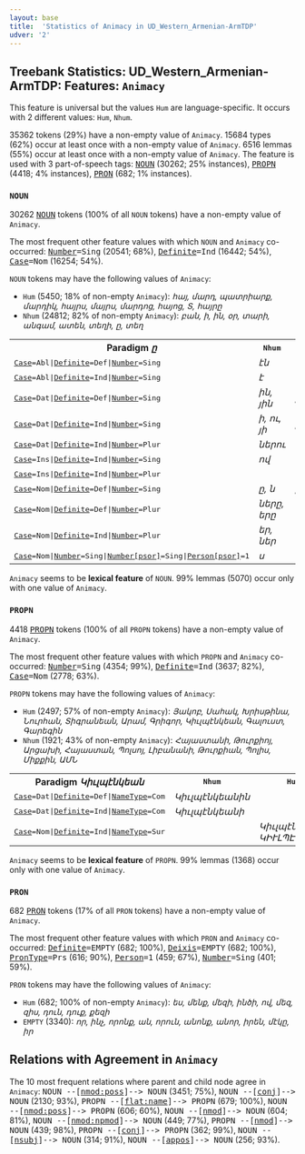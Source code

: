 ```yaml
---
layout: base
title:  'Statistics of Animacy in UD_Western_Armenian-ArmTDP'
udver: '2'
---
```


## Treebank Statistics: UD_Western_Armenian-ArmTDP: Features: `Animacy`

This feature is universal but the values `Hum` are language-specific.
It occurs with 2 different values: `Hum`, `Nhum`.

35362 tokens (29%) have a non-empty value of `Animacy`.
15684 types (62%) occur at least once with a non-empty value of `Animacy`.
6516 lemmas (55%) occur at least once with a non-empty value of `Animacy`.
The feature is used with 3 part-of-speech tags: <tt><a href="hyw_armtdp-pos-NOUN.html">NOUN</a></tt> (30262; 25% instances), <tt><a href="hyw_armtdp-pos-PROPN.html">PROPN</a></tt> (4418; 4% instances), <tt><a href="hyw_armtdp-pos-PRON.html">PRON</a></tt> (682; 1% instances).

### `NOUN`

30262 <tt><a href="hyw_armtdp-pos-NOUN.html">NOUN</a></tt> tokens (100% of all `NOUN` tokens) have a non-empty value of `Animacy`.

The most frequent other feature values with which `NOUN` and `Animacy` co-occurred: <tt><a href="hyw_armtdp-feat-Number.html">Number</a></tt><tt>=Sing</tt> (20541; 68%), <tt><a href="hyw_armtdp-feat-Definite.html">Definite</a></tt><tt>=Ind</tt> (16442; 54%), <tt><a href="hyw_armtdp-feat-Case.html">Case</a></tt><tt>=Nom</tt> (16254; 54%).

`NOUN` tokens may have the following values of `Animacy`:

* `Hum` (5450; 18% of non-empty `Animacy`): <em>հայ, մարդ, պատրիարք, մարդիկ, հայրս, մայրս, մարդոց, հայոց, Տ, հայրը</em>
* `Nhum` (24812; 82% of non-empty `Animacy`): <em>բան, ի, ին, օր, տարի, անգամ, ատեն, տեղի, ը, տեղ</em>

<table>
  <tr><th>Paradigm <i>ը</i></th><th><tt>Nhum</tt></th><th><tt>Hum</tt></th></tr>
  <tr><td><tt><tt><a href="hyw_armtdp-feat-Case.html">Case</a></tt><tt>=Abl</tt>|<tt><a href="hyw_armtdp-feat-Definite.html">Definite</a></tt><tt>=Def</tt>|<tt><a href="hyw_armtdp-feat-Number.html">Number</a></tt><tt>=Sing</tt></tt></td><td><em>էն</em></td><td><em>էն</em></td></tr>
  <tr><td><tt><tt><a href="hyw_armtdp-feat-Case.html">Case</a></tt><tt>=Abl</tt>|<tt><a href="hyw_armtdp-feat-Definite.html">Definite</a></tt><tt>=Ind</tt>|<tt><a href="hyw_armtdp-feat-Number.html">Number</a></tt><tt>=Sing</tt></tt></td><td><em>է</em></td><td></td></tr>
  <tr><td><tt><tt><a href="hyw_armtdp-feat-Case.html">Case</a></tt><tt>=Dat</tt>|<tt><a href="hyw_armtdp-feat-Definite.html">Definite</a></tt><tt>=Def</tt>|<tt><a href="hyw_armtdp-feat-Number.html">Number</a></tt><tt>=Sing</tt></tt></td><td><em>ին, յին</em></td><td><em>ին</em></td></tr>
  <tr><td><tt><tt><a href="hyw_armtdp-feat-Case.html">Case</a></tt><tt>=Dat</tt>|<tt><a href="hyw_armtdp-feat-Definite.html">Definite</a></tt><tt>=Ind</tt>|<tt><a href="hyw_armtdp-feat-Number.html">Number</a></tt><tt>=Sing</tt></tt></td><td><em>ի, ու, յի</em></td><td><em>ի</em></td></tr>
  <tr><td><tt><tt><a href="hyw_armtdp-feat-Case.html">Case</a></tt><tt>=Dat</tt>|<tt><a href="hyw_armtdp-feat-Definite.html">Definite</a></tt><tt>=Ind</tt>|<tt><a href="hyw_armtdp-feat-Number.html">Number</a></tt><tt>=Plur</tt></tt></td><td><em>ներու</em></td><td></td></tr>
  <tr><td><tt><tt><a href="hyw_armtdp-feat-Case.html">Case</a></tt><tt>=Ins</tt>|<tt><a href="hyw_armtdp-feat-Definite.html">Definite</a></tt><tt>=Ind</tt>|<tt><a href="hyw_armtdp-feat-Number.html">Number</a></tt><tt>=Sing</tt></tt></td><td><em>ով</em></td><td></td></tr>
  <tr><td><tt><tt><a href="hyw_armtdp-feat-Case.html">Case</a></tt><tt>=Ins</tt>|<tt><a href="hyw_armtdp-feat-Definite.html">Definite</a></tt><tt>=Ind</tt>|<tt><a href="hyw_armtdp-feat-Number.html">Number</a></tt><tt>=Plur</tt></tt></td><td></td><td><em>երով</em></td></tr>
  <tr><td><tt><tt><a href="hyw_armtdp-feat-Case.html">Case</a></tt><tt>=Nom</tt>|<tt><a href="hyw_armtdp-feat-Definite.html">Definite</a></tt><tt>=Def</tt>|<tt><a href="hyw_armtdp-feat-Number.html">Number</a></tt><tt>=Sing</tt></tt></td><td><em>ը, ն</em></td><td><em>ը, ն</em></td></tr>
  <tr><td><tt><tt><a href="hyw_armtdp-feat-Case.html">Case</a></tt><tt>=Nom</tt>|<tt><a href="hyw_armtdp-feat-Definite.html">Definite</a></tt><tt>=Def</tt>|<tt><a href="hyw_armtdp-feat-Number.html">Number</a></tt><tt>=Plur</tt></tt></td><td><em>ները, երը</em></td><td><em>ները, երը</em></td></tr>
  <tr><td><tt><tt><a href="hyw_armtdp-feat-Case.html">Case</a></tt><tt>=Nom</tt>|<tt><a href="hyw_armtdp-feat-Definite.html">Definite</a></tt><tt>=Ind</tt>|<tt><a href="hyw_armtdp-feat-Number.html">Number</a></tt><tt>=Plur</tt></tt></td><td><em>եր, ներ</em></td><td><em>ներ</em></td></tr>
  <tr><td><tt><tt><a href="hyw_armtdp-feat-Case.html">Case</a></tt><tt>=Nom</tt>|<tt><a href="hyw_armtdp-feat-Number.html">Number</a></tt><tt>=Sing</tt>|<tt><a href="hyw_armtdp-feat-Number-psor.html">Number[psor]</a></tt><tt>=Sing</tt>|<tt><a href="hyw_armtdp-feat-Person-psor.html">Person[psor]</a></tt><tt>=1</tt></tt></td><td><em>ս</em></td><td></td></tr>
</table>

`Animacy` seems to be **lexical feature** of `NOUN`. 99% lemmas (5070) occur only with one value of `Animacy`.

### `PROPN`

4418 <tt><a href="hyw_armtdp-pos-PROPN.html">PROPN</a></tt> tokens (100% of all `PROPN` tokens) have a non-empty value of `Animacy`.

The most frequent other feature values with which `PROPN` and `Animacy` co-occurred: <tt><a href="hyw_armtdp-feat-Number.html">Number</a></tt><tt>=Sing</tt> (4354; 99%), <tt><a href="hyw_armtdp-feat-Definite.html">Definite</a></tt><tt>=Ind</tt> (3637; 82%), <tt><a href="hyw_armtdp-feat-Case.html">Case</a></tt><tt>=Nom</tt> (2778; 63%).

`PROPN` tokens may have the following values of `Animacy`:

* `Hum` (2497; 57% of non-empty `Animacy`): <em>Յակոբ, Սահակ, Խրիսթինա, Նուրհան, Տիգրանեան, Արամ, Գրիգոր, Կիւլպէնկեան, Գալուստ, Գարեգին</em>
* `Nhum` (1921; 43% of non-empty `Animacy`): <em>Հայաստանի, Թուրքիոյ, Արցախի, Հայաստան, Պոլսոյ, Լիբանանի, Թուրքիան, Պոլիս, Միքքին, ԱՄՆ</em>

<table>
  <tr><th>Paradigm <i>Կիւլպէնկեան</i></th><th><tt>Nhum</tt></th><th><tt>Hum</tt></th></tr>
  <tr><td><tt><tt><a href="hyw_armtdp-feat-Case.html">Case</a></tt><tt>=Dat</tt>|<tt><a href="hyw_armtdp-feat-Definite.html">Definite</a></tt><tt>=Def</tt>|<tt><a href="hyw_armtdp-feat-NameType.html">NameType</a></tt><tt>=Com</tt></tt></td><td><em>Կիւլպէնկեանին</em></td><td></td></tr>
  <tr><td><tt><tt><a href="hyw_armtdp-feat-Case.html">Case</a></tt><tt>=Dat</tt>|<tt><a href="hyw_armtdp-feat-Definite.html">Definite</a></tt><tt>=Ind</tt>|<tt><a href="hyw_armtdp-feat-NameType.html">NameType</a></tt><tt>=Com</tt></tt></td><td><em>Կիւլպէնկեանի</em></td><td></td></tr>
  <tr><td><tt><tt><a href="hyw_armtdp-feat-Case.html">Case</a></tt><tt>=Nom</tt>|<tt><a href="hyw_armtdp-feat-Definite.html">Definite</a></tt><tt>=Ind</tt>|<tt><a href="hyw_armtdp-feat-NameType.html">NameType</a></tt><tt>=Sur</tt></tt></td><td></td><td><em>Կիւլպէնկեան, ԿԻՒԼՊԷՆԿԵԱՆ</em></td></tr>
</table>

`Animacy` seems to be **lexical feature** of `PROPN`. 99% lemmas (1368) occur only with one value of `Animacy`.

### `PRON`

682 <tt><a href="hyw_armtdp-pos-PRON.html">PRON</a></tt> tokens (17% of all `PRON` tokens) have a non-empty value of `Animacy`.

The most frequent other feature values with which `PRON` and `Animacy` co-occurred: <tt><a href="hyw_armtdp-feat-Definite.html">Definite</a></tt><tt>=EMPTY</tt> (682; 100%), <tt><a href="hyw_armtdp-feat-Deixis.html">Deixis</a></tt><tt>=EMPTY</tt> (682; 100%), <tt><a href="hyw_armtdp-feat-PronType.html">PronType</a></tt><tt>=Prs</tt> (616; 90%), <tt><a href="hyw_armtdp-feat-Person.html">Person</a></tt><tt>=1</tt> (459; 67%), <tt><a href="hyw_armtdp-feat-Number.html">Number</a></tt><tt>=Sing</tt> (401; 59%).

`PRON` tokens may have the following values of `Animacy`:

* `Hum` (682; 100% of non-empty `Animacy`): <em>ես, մենք, մեզի, ինծի, ով, մեզ, զիս, դուն, դուք, քեզի</em>
* `EMPTY` (3340): <em>որ, ինչ, որոնք, ան, որուն, անոնք, անոր, իրեն, մէկը, իր</em>

## Relations with Agreement in `Animacy`

The 10 most frequent relations where parent and child node agree in `Animacy`:
<tt>NOUN --[<tt><a href="hyw_armtdp-dep-nmod-poss.html">nmod:poss</a></tt>]--> NOUN</tt> (3451; 75%),
<tt>NOUN --[<tt><a href="hyw_armtdp-dep-conj.html">conj</a></tt>]--> NOUN</tt> (2130; 93%),
<tt>PROPN --[<tt><a href="hyw_armtdp-dep-flat-name.html">flat:name</a></tt>]--> PROPN</tt> (679; 100%),
<tt>NOUN --[<tt><a href="hyw_armtdp-dep-nmod-poss.html">nmod:poss</a></tt>]--> PROPN</tt> (606; 60%),
<tt>NOUN --[<tt><a href="hyw_armtdp-dep-nmod.html">nmod</a></tt>]--> NOUN</tt> (604; 81%),
<tt>NOUN --[<tt><a href="hyw_armtdp-dep-nmod-npmod.html">nmod:npmod</a></tt>]--> NOUN</tt> (449; 77%),
<tt>PROPN --[<tt><a href="hyw_armtdp-dep-nmod.html">nmod</a></tt>]--> NOUN</tt> (439; 98%),
<tt>PROPN --[<tt><a href="hyw_armtdp-dep-conj.html">conj</a></tt>]--> PROPN</tt> (362; 99%),
<tt>NOUN --[<tt><a href="hyw_armtdp-dep-nsubj.html">nsubj</a></tt>]--> NOUN</tt> (314; 91%),
<tt>NOUN --[<tt><a href="hyw_armtdp-dep-appos.html">appos</a></tt>]--> NOUN</tt> (256; 93%).

